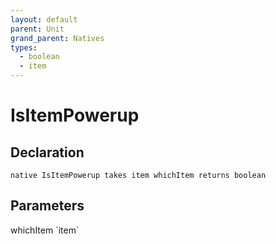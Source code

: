```yaml
---
layout: default
parent: Unit
grand_parent: Natives
types:
  - boolean
  - item
---
```


# IsItemPowerup

## Declaration

```
native IsItemPowerup takes item whichItem returns boolean
```

## Parameters
<dl>
  <dt>whichItem `item`</dt>
  <dd></dd>
</dl>